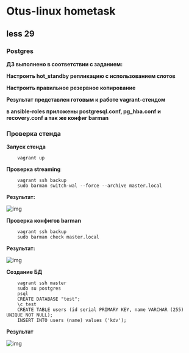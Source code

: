 # Otus-linux hometask
## less 29
### Postgres

__ДЗ выполнено в соответствии с заданием:__

__Настроить hot_standby репликацию с использованием слотов__

__Настроить правильное резервное копирование__

__Результат представлен готовым к работе vagrant-стендом__

__в ansible-roles приложены postgresql.conf, pg_hba.conf и recovery.conf а так же конфиг barman__

### Проверка стенда

__Запуск стенда__
```
    vagrant up
```

__Проверка streaming__

```
    vagrant ssh backup
    sudo barman switch-wal --force --archive master.local
```

__Результат:__

![img](https://github.com/kakunindima/otus_linux/blob/master/less29/img/streaming.png)

__Проверка конфигов barman__

```
    vagrant ssh backup
    sudo barman check master.local
```

__Результат:__

![img](https://github.com/kakunindima/otus_linux/blob/master/less29/img/barman.png)

__Создание БД__
```
    vagrant ssh master
    sudo su postgres
    psql
    CREATE DATABASE "test";
    \c test
    CREATE TABLE users (id serial PRIMARY KEY, name VARCHAR (255) UNIQUE NOT NULL);
    INSERT INTO users (name) values ('kdv');
```

__Результат__

![img](https://github.com/kakunindima/otus_linux/blob/master/less29/img/db.png)
